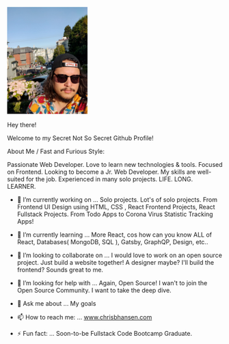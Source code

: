 <img src="./sf-portrait.jpg" alt="My Mug" style="height: 250px" />

Hey there!

Welcome to my Secret Not So Secret Github Profile!

About Me / Fast and Furious Style:

Passionate Web Developer. Love to learn new technologies & tools. Focused on Frontend. Looking to become a Jr. Web Developer. My skills are well-suited for the job. Experienced in many solo projects. LIFE. LONG. LEARNER. 

- 🔭 I’m currently working on ... Solo projects. Lot's of solo projects. From Frontend UI Design using HTML, CSS , React Frontend Projects, React Fullstack Projects. From Todo Apps to Corona Virus Statistic Tracking Apps!

- 🌱 I’m currently learning ... More React, cos how can you know ALL of React, Databases( MongoDB, SQL ), Gatsby, GraphQP, Design, etc..

- 👯 I’m looking to collaborate on ... I would love to work on an open source project. Just build a website together! A designer maybe? I'll build the frontend? Sounds great to me. 

- 🤔 I’m looking for help with ... Again, Open Source! I wan't to join the Open Source Community. I want to take the deep dive.

- 💬 Ask me about ... My goals 

- 📫 How to reach me: ... www.chrisbhansen.com

- ⚡ Fun fact: ... Soon-to-be Fullstack Code Bootcamp Graduate. 

